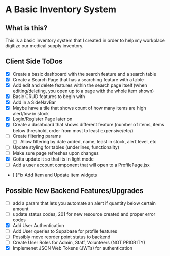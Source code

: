 # A Basic Inventory System

## What is this?

This is a basic inventory system that I created in order to help my workplace digitize our medical supply inventory.

## Client Side ToDos

- [x] Create a basic dashboard with the search feature and a search table
- [x] Create a Search Page that has a searching feature with a table
- [x] Add edit and delete features within the search page itself (when editing/deleting, you open up to a page with the whole item shown)
- [x] Basic CRUD features to begin with
- [x] Add in a SideNavBar
- [x] Maybe have a tile that shows count of how many items are high alert/low in stock
- [x] Login/Register Page later on
- [x] Create a dashboard that shows different feature (number of items, items below threshold, order from most to least expensive/etc/)
- [ ] Create filtering params
  - [ ] Allow filtering by date added, name, least in stock, alert level, etc
- [ ] Update styling for tables (underlines, functionality)
- [ ] Make sure page refreshes upon changes
- [x] Gotta update it so that its in light mode
- [ ] Add a user account component that will open to a ProfilePage.jsx
- [ ]Fix Add Item and Update item widgets

## Possible New Backend Features/Upgrades

- [ ] add a param that lets you automate an alert if quantity below certain amount
- [ ] update status codes, 201 for new resource created and proper error codes
- [x] Add User Authentication
- [ ] Add User queries to Supabase for profile features
- [ ] Possibly move reorder point status to backend
- [ ] Create User Roles for Admin, Staff, Volunteers (NOT PRIORITY)
- [x] Implemenet JSON Web Tokens (JWTs) for authentication
